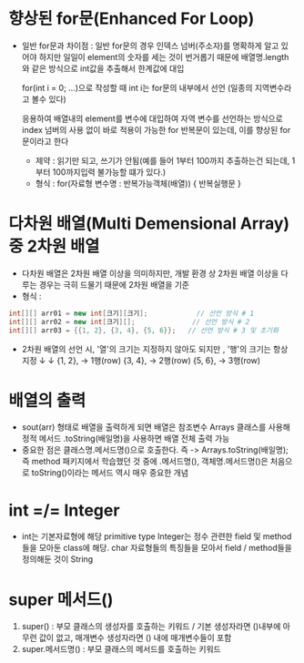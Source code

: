 # 향상된 for문(Enhanced For Loop)
- 일반 for문과 차이점 :
  일반 for문의 경우 인덱스 넘버(주소자)를 명확하게 알고 있어야 하지만 일일이 element의 숫자를
  세는 것이 번거롭기 때문에 배열명.length와 같은 방식으로 int값을 추출해서 한계값에 대입
  
  for(int i = 0; ...)으로 작성할 때 int i는 for문의 내부에서 선언
  (일종의 지역변수라고 볼수 있다)

  응용하여 배열내의 element를 변수에 대입하여 자역 변수를 선언하는 방식으로
  index 넘버의 사용 없이 바로 적용이 가능한 for 반복문이 있는데,
  이를 향상된 for문이라고 한다
  - 제약 :
    읽기만 되고, 쓰기가 안됨(예를 들어 1부터 100까지 추출하는건 되는데, 1부터 100까지입력
    불가능할 떄가 있다.)
  - 형식 :
    for(자료형 변수명 : 반복가능객체(배열)) {
        반복실행문
    }

# 다차원 배열(Multi Demensional Array) 중 2차원 배열
- 다차원 배열은 2차원 배열 이상을 의미하지만, 개발 환경 상 2차원 배열 이상을 다루는 경우는
  극히 드물기 때문에 2차원 배열을 기준
- 형식 :
```java
int[][] arr01 = new int[크기][크기];            // 선언 방식 # 1
int[][] arr02 = new int[크기][];              // 선언 방식 # 2
int[][] arr03 = {{1, 2}, {3, 4}, {5, 6}};   // 선언 방식 # 3 및 초기화
```
- 2차원 배열의 선언 시, '열'의 크기는 지정하지 않아도 되지만 , '행'의 크기는 항상 지정
  ↓  ↓
  {1, 2},     → 1행(row)
  {3, 4},     → 2행(row)
  {5, 6},     → 3행(row)

# 배열의 출력
- sout(arr) 형태로 배열을 출력하게 되면 배열은 참조변수
  Arrays 클래스를 사용해 정적 메서드 .toString(배일명)을 사용하면 배열 전체 출력 가능
- 중요한 점은
  클래스명.메서드명()으로 호출한다. 즉 -> Arrays.toString(배일명);
  즉 method 패키지에서 학습했던 것 중에 .메서드명(), 객체명.메서드명()은
  처음으로 toString()이라는 메서드 역시 매우 중요한 개념

# int =/= Integer
- int는 기본자료형에 해당 primitive type
  Integer는 정수 관련한 field 및 method들을 모아둔 class에 해당.
  char 자료형들의 특징들을 모아서 field / method들을 정의해둔 것이 String

# super 메서드()
1. super() : 부모 클래스의 생성자를 호출하는 키워드 / 기본 생성자라면 ()내부에 아무런 값이 없고,
   매개변수 생성자라면 () 내에 매개변수들이 포함  
2. super.메서드명() : 부모 클래스의 메서드를 호출하는 키워드